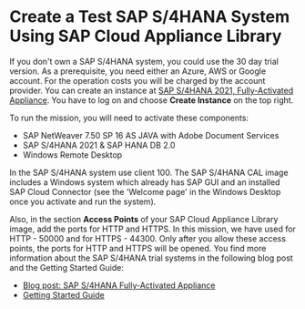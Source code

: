 # Create a Test SAP S/4HANA System Using SAP Cloud Appliance Library

If you don't own a SAP S/4HANA system, you could use the 30 day trial version. As a prerequisite, you need either an Azure, AWS or Google account. For the operation costs you will be charged by the account provider. 
You can create an instance at [SAP S/4HANA 2021, Fully-Activated Appliance](https://cal.sap.com/catalog#/applianceTemplates/a954cc12-da16-4caa-897e-cf84bc74cf15). You have to log on and choose **Create Instance** on the top right.

To run the mission, you will need to activate these components:
* SAP NetWeaver 7.50 SP 16 AS JAVA with Adobe Document Services
* SAP S/4HANA 2021  & SAP HANA DB 2.0 
* Windows Remote Desktop

In the SAP S/4HANA system use client 100. 
The SAP S/4HANA CAL image includes a Windows system which already has SAP GUI and an installed SAP Cloud Connector (see the 'Welcome page' in the Windows Desktop once you activate and run the system).

Also, in the section **Access Points** of your SAP Cloud Appliance Library image, add the ports for HTTP and HTTPS. In this mission, we have used for HTTP - 50000 and for HTTPS - 44300. Only after you allow these access points, the ports for HTTP and HTTPS will be opened. 
You find more information about the SAP S/4HANA trial systems in the following blog post and the Getting Started Guide:

* [Blog post: SAP S/4HANA Fully-Activated Appliance](https://blogs.sap.com/2018/12/12/sap-s4hana-fully-activated-appliance-create-your-sap-s4hana-1809-system-in-a-fraction-of-the-usual-setup-time/)
* [Getting Started Guide](https://www.sap.com/documents/2019/04/4276422b-487d-0010-87a3-c30de2ffd8ff.html#page=20)
